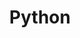---
title: "Python"
description: "This is Python category"
slug: "Python"
image: "py.jpg"
style:
background: "#2a9d8f"
color: "#fff"
---